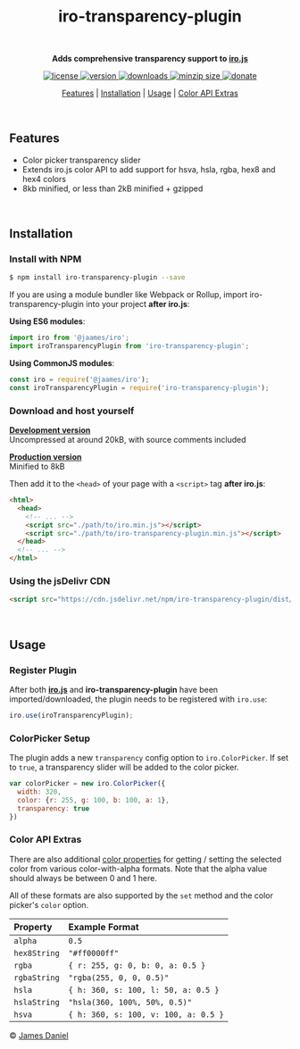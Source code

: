 <h1 align="center">iro-transparency-plugin</h1>

<br/>

<p align="center">
  <b>Adds comprehensive transparency support to <a href="https://github.com/jaames/iro.js">iro.js</a></b>
</p>

<p align="center">
  <a href="https://github.com/jaames/iro-transparency-plugin/blob/master/LICENSE.txt">
    <img src="https://badgen.net/github/license/jaames/iro-transparency-plugin" alt="license" />
  </a>
  <a href="https://npmjs.org/package/iro-transparency-plugin">
    <img src="https://badgen.net/npm/v/iro-transparency-plugin?color" alt="version" />
  </a>
  <a href="https://npmjs.org/package/iro-transparency-plugin">
    <img src="https://badgen.net/npm/dt/iro-transparency-plugin?color" alt="downloads" />
  </a>
  <a href="https://bundlephobia.com/result?p=iro-transparency-plugin">
    <img src="https://badgen.net/bundlephobia/minzip/iro-transparency-plugin?color" alt="minzip size" />
  </a>
  <a href="https://www.paypal.com/cgi-bin/webscr?cmd=_s-xclick&hosted_button_id=XS9R3QTLZYAXQ&source=url">
    <img src="https://badgen.net/badge/donate/paypal/ED5151" alt="donate" />
  </a>
</p>

<p align="center">
  <a href="#features">Features</a> | <a href="#installation">Installation</a> | <a href="#usage">Usage</a> | <a href="#color-api-extras">Color API Extras</a>
</p>

<br/>

## Features

* Color picker transparency slider
* Extends iro.js color API to add support for hsva, hsla, rgba, hex8 and hex4 colors
* 8kb minified, or less than 2kB minified + gzipped

<br/>

## Installation

### Install with NPM

```bash
$ npm install iro-transparency-plugin --save
```

If you are using a module bundler like Webpack or Rollup, import iro-transparency-plugin into your project **after iro.js**: 

**Using ES6 modules**:

```js
import iro from '@jaames/iro';
import iroTransparencyPlugin from 'iro-transparency-plugin';
```

**Using CommonJS modules**:

```js
const iro = require('@jaames/iro');
const iroTransparencyPlugin = require('iro-transparency-plugin');
```

### Download and host yourself

**[Development version](https://raw.githubusercontent.com/jaames/iro-transparency-plugin/master/dist/iro-transparency-plugin.js)**<br/>
Uncompressed at around 20kB, with source comments included

**[Production version](https://raw.githubusercontent.com/jaames/iro-transparency-plugin/master/dist/iro-transparency-plugin.min.js)**<br/>
Minified to 8kB

Then add it to the `<head>` of your page with a `<script>` tag **after iro.js**:

```html
<html>
  <head>
    <!-- ... -->
    <script src="./path/to/iro.min.js"></script>
    <script src="./path/to/iro-transparency-plugin.min.js"></script>
  </head>
  <!-- ... -->
</html>
```

### Using the jsDelivr CDN

```html
<script src="https://cdn.jsdelivr.net/npm/iro-transparency-plugin/dist/iro-transparency-plugin.min.js"></script>
```

<br/>

## Usage

### Register Plugin

After both [**iro.js**](https://github.com/jaames/iro.js) and **iro-transparency-plugin** have been imported/downloaded, the plugin needs to be registered with `iro.use`:

```js
iro.use(iroTransparencyPlugin);
```

### ColorPicker Setup

The plugin adds a new `transparency` config option to `iro.ColorPicker`. If set to `true`, a transparency slider will be added to the color picker. 

```js
var colorPicker = new iro.ColorPicker({
  width: 320,
  color: {r: 255, g: 100, b: 100, a: 1},
  transparency: true
})
```

### Color API Extras

There are also additional [color properties](https://github.com/jaames/iro.js#color-properties) for getting / setting the selected color from various color-with-alpha formats. Note that the alpha value should always be between 0 and 1 here.

All of these formats are also supported by the `set` method and the color picker's `color` option.

| Property     | Example Format     |
|:-------------|:-------------------|
| `alpha`      | `0.5` |
| `hex8String` | `"#ff0000ff"` |
| `rgba`       | `{ r: 255, g: 0, b: 0, a: 0.5 }` |
| `rgbaString` | `"rgba(255, 0, 0, 0.5)"` |
| `hsla`       | `{ h: 360, s: 100, l: 50, a: 0.5 }` |
| `hslaString` | `"hsla(360, 100%, 50%, 0.5)"` |
| `hsva`       | `{ h: 360, s: 100, v: 100, a: 0.5 }` |

© [James Daniel](https://github.com/jaames)